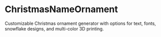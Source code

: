# ChristmasNameOrnament
Customizable Christmas ornament generator with options for text, fonts, snowflake designs, and multi-color 3D printing.

